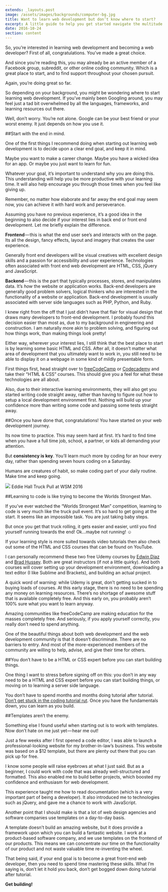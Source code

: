 ```yaml
---
extends: _layouts.post
image: /assets/images/backgrounds/computer-bg.jpg
title: Want to learn web development but don’t know where to start?
excerpt: A little guide to help you get started navigate the multitude of available resources.
date: 2016-10-24
section: content
---
```


So, you’re interested in learning web development and becoming a web developer? First of all, congratulations. You’ve made a great choice.

And since you’re reading this, you may already be an active member of a Facebook group, subreddit, or other online coding community. Which is a great place to start, and to find support throughout your chosen pursuit.

Again, you’re doing great so far.

So depending on your background, you might be wondering where to start learning web development. If you’ve mainly been Googling around, you may feel just a tad bit overwhelmed by all the languages, frameworks, and learning resources out there.

Well, don’t worry. You’re not alone. Google can be your best friend or your worst enemy. It just depends on how you use it.

##Start with the end in mind.

One of the first things I recommend doing when starting out learning web development is to decide upon a clear end goal, and keep it in mind.

Maybe you want to make a career change. Maybe you have a wicked idea for an app. Or maybe you just want to learn for fun.

Whatever your goal, it’s important to understand why you are doing this. This understanding will help you be more productive with your learning time. It will also help encourage you through those times when you feel like giving up.

Remember, no matter how elaborate and far away the end goal may seem now, you can achieve it with hard work and perseverance.

Assuming you have no previous experience, it’s a good idea in the beginning to also decide if your interest lies in back end or front end development. Let me briefly explain the difference.

**Frontend** — this is what the end user see’s and interacts with on the page. Its all the design, fancy effects, layout and imagery that creates the user experience.

Generally front end developers will be visual creatives with excellent design skills and a passion for accessibility and user experience. Technologies often associated with front end web development are HTML, CSS, jQuery and JavaScript.

**Backend** — this is the part that typically processes, stores, and manipulates data. It’s *how* the website or application works. Back-end developers are generally good problem solvers, logical thinkers who are interested in the functionality of a website or application. Back-end development is usually associated with server side languages such as PHP, Python, and Ruby.

I knew right from the off that I just didn’t have that flair for visual design that draws many developers to front-end development. I probably found this decision easier than most as, due to my background in engineering and construction. I am naturally more akin to problem solving, and figuring out how things work, than making things look pretty!

Either way, wherever your interest lies, I still think that the best place to start is by learning some basic HTML and CSS. After all, it doesn’t matter what area of development that you ultimately want to work in, you still need to be able to display it on a webpage in some kind of mildly presentable form.

First things first, head straight over to [freeCodeCamp](https://www.freecodecamp.org/) or [Codecademy](https://www.codecademy.com/) and take their “HTML & CSS” courses. This should give you a feel for what these technologies are all about.

Also, due to their interactive learning environments, they will also get you started writing code straight away, rather than having to figure out how to setup a local development environment first. Nothing will build up your confidence more than writing some code and passing some tests straight away.

##Once you have done that, congratulations! You have started on your web development journey.

Its now time to practice. This may seem hard at first. It’s hard to find time when you have a full time job, school, a partner, or kids all demanding your attention.

But **consistency is key**. You’ll learn much more by coding for an hour every day, rather than spending seven hours coding on a Saturday.

Humans are creatures of habit, so make coding part of your daily routine. Make time and keep going.

<img class="img-fluid" src="/assets/images/content/wsm-truck.jpg">
<span class="caption text-muted">Eddie Hall Truck Pull at WSM 2016</span>

##Learning to code is like trying to become the Worlds Strongest Man.

If you’ve ever watched the “Worlds Strongest Man” competition, learning to code is very much like the truck pull event. It’s so hard to get going at the start. It seems like an impossible task. You are just taking baby steps.

But once you get that truck rolling, it gets easier and easier, until you find yourself running towards the end! Ok…maybe not running! ☺️

If your learning style is more suited towards video tutorials then also check out some of the HTML and CSS courses that can be found on YouTube.

I can personally recommend these two free Udemy courses by [Edwin Diaz](https://www.udemy.com/html-and-css-for-beginners-crash-course-learn-fast-easy/) and [Brad Hussey](https://www.udemy.com/bootstrap-4/). Both are great instructors (if not a little quirky). And both courses will cover setting up your development environment, downloading a text editor (I like Sublime and Brackets), and building an actual project.

A quick word of warning: while Udemy is great, don’t getting sucked in to buying loads of courses. At this early stage, there is no need to be spending any money on learning resources. There’s no shortage of awesome stuff that is available completely free. And this early on, you probably aren’t 100% sure what you want to learn anyway.

Amazing communities like freeCodeCamp are making education for the masses completely free. And seriously, if you apply yourself correctly, you really don’t need to spend anything.

One of the beautiful things about both web development and the web development community is that it doesn’t discriminate. There are no barriers to entry. And most of the more-experienced members of the community are willing to help, advise, and give their time for others.

##You don’t have to be a HTML or CSS expert before you can start building things.

One thing I want to stress before signing off on this: you don’t in any way need to be a HTML and CSS expert before you can start building things, or moving on to learning a server side language.

You don’t have to spend months and months doing tutorial after tutorial. [Don’t get stuck in the coding tutorial rut](/coding-tutorial-rut). Once you have the fundamentals down, you can learn as you build.

##Templates aren’t the enemy.

Something else I found useful when starting out is to work with templates. Now don’t hate on me just yet — hear me out!

Just a few weeks after I first opened a code editor, I was able to launch a professional-looking website for my brother-in-law’s business. This website was based on a $12 template, but there are plenty out there that you can pick up for free.

I know some people will raise eyebrows at what I just said. But as a beginner, I could work with code that was already well-structured and formatted. This also enabled me to build better projects, which boosted my confidence and enthusiasm for web development.

This experience taught me how to read documentation (which is a very important part of being a developer). It also introduced me to technologies such as jQuery, and gave me a chance to work with JavaScript.

Another point that I should make is that a lot of web design agencies and software companies use templates on a day-to-day basis.

A template doesn’t build an amazing website, but it does provide a framework upon which you can build a fantastic website. I work at a product-based software company, and we use templates on the frontend of our products. This means we can concentrate our time on the functionality of our product and not waste valuable time re-inventing the wheel.

That being said, if your end goal is to become a great front-end web developer, then you need to spend time mastering these skills. What I’m saying is, don’t let it hold you back, don’t get bogged down doing tutorial after tutorial. 

**Get building!**
